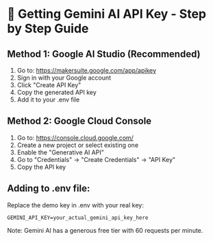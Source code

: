 # 🤖 Getting Gemini AI API Key - Step by Step Guide

## Method 1: Google AI Studio (Recommended)
1. Go to: https://makersuite.google.com/app/apikey
2. Sign in with your Google account
3. Click "Create API Key"
4. Copy the generated API key
5. Add it to your .env file

## Method 2: Google Cloud Console
1. Go to: https://console.cloud.google.com/
2. Create a new project or select existing one
3. Enable the "Generative AI API"
4. Go to "Credentials" → "Create Credentials" → "API Key"
5. Copy the API key

## Adding to .env file:
Replace the demo key in .env with your real key:
```
GEMINI_API_KEY=your_actual_gemini_api_key_here
```

Note: Gemini AI has a generous free tier with 60 requests per minute.

